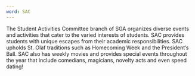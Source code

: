 ```yaml
---
word: SAC
---
```


The Student Activities Committee branch of SGA organizes diverse events and activities that cater to the varied interests of students. SAC provides students with unique escapes from their academic responsibilities. SAC upholds St. Olaf traditions such as Homecoming Week and the President’s Ball. SAC also has weekly movies and provides special events throughout the year that include comedians, magicians, novelty acts and even speed dating!
